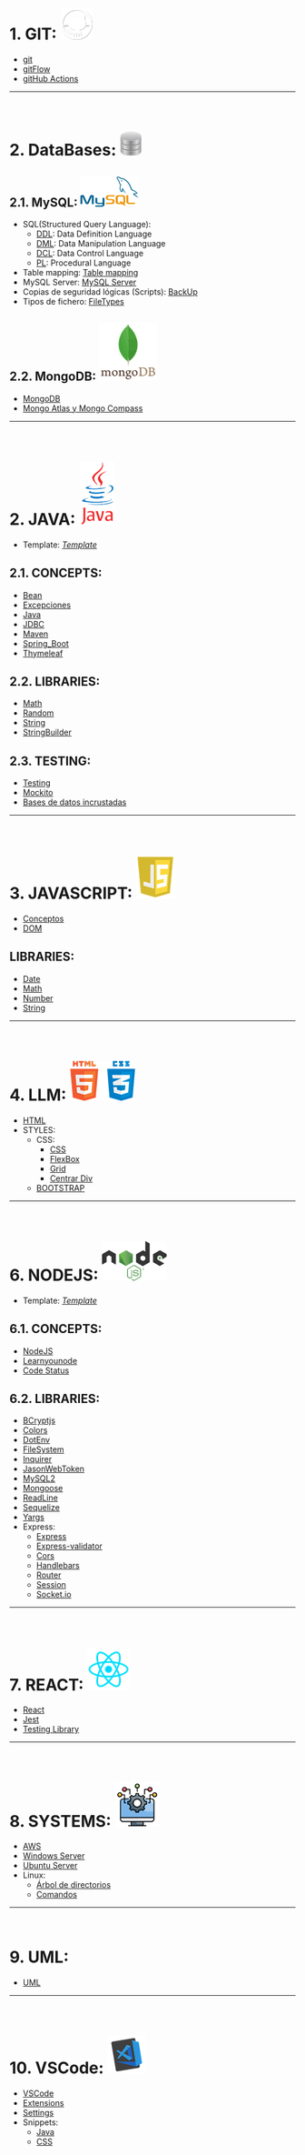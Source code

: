 # 1. GIT: ![Git](./_img/git.png)
- [git](./Git/git.md)
- [gitFlow](./Git/gitFlow.md)
- [gitHub Actions](./Git/gitHubActions.md)
---
<br>

# 2. DataBases: ![DataBases](./_img/db.png)
## 2.1. MySQL: ![MySQL](./_img/mysql.png)
- SQL(Structured Query Language):
  - [DDL](./DataBases/MySQL/DDL.md): Data Definition Language
  - [DML](./DataBases/MySQL/DML.md): Data Manipulation Language
  - [DCL](./DataBases/MySQL/DCL.md): Data Control Language
  - [PL](./DataBases/MySQL/PL.md): Procedural Language
- Table mapping: [Table mapping](./DataBases/MySQL/table_mapping/table_mapping.md)
- MySQL Server: [MySQL Server](./DataBases/MySQL/MySQL_server.md)
- Copias de seguridad lógicas (Scripts): [BackUp](./DataBases/MySQL/BackUp.md)
- Tipos de fichero: [FileTypes](./DataBases/MySQL/fileTypes.pdf)

## 2.2. MongoDB: ![MongoDB](./_img/mongo.png)
- [MongoDB](./DataBases/mongoDB/mongoDB.md)
- [Mongo Atlas y Mongo Compass](./DataBases/mongoDB/mongoAtlas+Compass.md)

---
<br>

# 2. JAVA: ![Java](./_img/java.png)
- Template: *[Template](./Java/_template)*
 ## 2.1. CONCEPTS:
 - [Bean](./Java/concepts/Bean.md)
 - [Excepciones](./Java/concepts/Excepciones.md)
 - [Java](./Java/concepts/Java.md)
 - [JDBC](./Java/concepts/JDBC.md)
 - [Maven](./Java/concepts/Maven.md)
 - [Spring_Boot](./Java/concepts/Spring_Boot.md)
 - [Thymeleaf](./Java/concepts/Thymeleaf.md)

 ## 2.2. LIBRARIES:
 - [Math](./Java/libraries/Math.md)
 - [Random](./Java/libraries/Random.md)
 - [String](./Java/libraries/String.md)
 - [StringBuilder](./Java/libraries/StringBuilder.md)

 ## 2.3. TESTING:
 - [Testing](./Java/testing/test.md)
 - [Mockito](./Java/testing/mockito.md)
 - [Bases de datos incrustadas](./Java/testing/embeddedDB.md)
---
<br>

# 3. JAVASCRIPT: ![JavaScript](./_img/js.png)
- [Conceptos](./JavaScript/js.md)
- [DOM](./JavaScript/dom.md)

## LIBRARIES:
- [Date](./JavaScript/libraries/Date.md)
- [Math](./JavaScript/libraries/Math.md)
- [Number](./JavaScript/libraries/Number.md)
- [String](./JavaScript/libraries/String.md)
---
<br>

# 4. LLM: ![LLM](./_img/llm.png)
- [HTML](./LLM/HTML/html.md)
- STYLES: 
  - CSS:
    - [CSS](./LLM/STYLES/CSS/css.md)
    - [FlexBox](./LLM/STYLES/CSS/flex.md)
    - [Grid](./LLM/STYLES/CSS/grid.md)
    - [Centrar Div](./LLM/STYLES/CSS/centrarDiv.md)
  - [BOOTSTRAP](./LLM/STYLES/BOOTSTRAP/bootstrap.md)
---
<br>

# 6. NODEJS: ![NodeJS](./_img/node.png)
- Template: *[Template](./NodeJS/_template)*

## 6.1. CONCEPTS:
- [NodeJS](./NodeJS/node.md)
- [Learnyounode](./NodeJS/learnyounode.md)
- [Code Status](./NodeJS/codeStatus.png)

## 6.2. LIBRARIES:
- [BCryptjs](./NodeJS/libraries/bcryptjs.md)
- [Colors](./NodeJS/libraries/colors.md)
- [DotEnv](./NodeJS/libraries/dotenv.md)
- [FileSystem](./NodeJS/libraries/fileSystem.md)
- [Inquirer](./NodeJS/libraries/inquirer.md)
- [JasonWebToken](./NodeJS/libraries/jwt.md)
- [MySQL2](./NodeJS/libraries/mysql2.md)
- [Mongoose](./NodeJS/libraries/mongoose.md)
- [ReadLine](./NodeJS/libraries/readline.md)
- [Sequelize](./NodeJS/libraries/sequelize.md)
- [Yargs](./NodeJS/libraries/yargs.md)
- Express:
  - [Express](./NodeJS/libraries/express/express.md)
  - [Express-validator](./NodeJS/libraries/express/express-validator.md)
  - [Cors](./NodeJS/libraries/express/cors.md)
  - [Handlebars](./NodeJS/libraries/express/handlebars.md)
  - [Router](./NodeJS/libraries/express/router.md)
  - [Session](./NodeJS/libraries/express/express-session.md)
  - [Socket.io](./NodeJS/libraries/express/socket-io.md)
---
<br>

# 7. REACT: ![React](./_img/react.png)
- [React](./React/react.md)
- [Jest](./React/jest.md)
- [Testing Library](./React/testingLibrary.md)
---
<br>

# 8. SYSTEMS: ![Systems](./_img/systems.png)
- [AWS](./Systems/aws.md)
- [Windows Server](./Systems/winServer.md)
- [Ubuntu Server](./Systems/ubuntuServer.md)
- Linux:
  - [Árbol de directorios](./Systems/LINUX/arbol_directorios.jpg)
  - [Comandos](./Systems/LINUX/Comandos_linux.md)
---
<br>

 # 9. UML:
 - [UML](./UML/uml.md)
---
<br>

# 10. VSCode: ![VSCode](./_img/vsc.png)
- [VSCode](./VSCode/VSCode.md)
- [Extensions](./VSCode/extensions.txt)
- [Settings](./VSCode/settings.json)
- Snippets:
  - [Java](./VSCode/snippets/java.json)
  - [CSS](./VSCode/snippets/css.json)